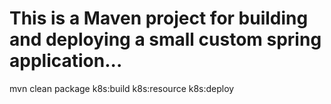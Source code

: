 # This is a Maven project for building and deploying a small custom spring application...

mvn clean package k8s:build k8s:resource k8s:deploy
